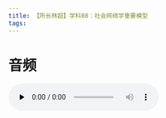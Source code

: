 ```yaml
---
title: 【所长林超】学科08：社会网络学重要模型
tags:
---
```


# 音频

<audio id="audio" controls="controls" preload="none">
  <source id="mp3" src="linchao08-40.mp3" >
</audio>
